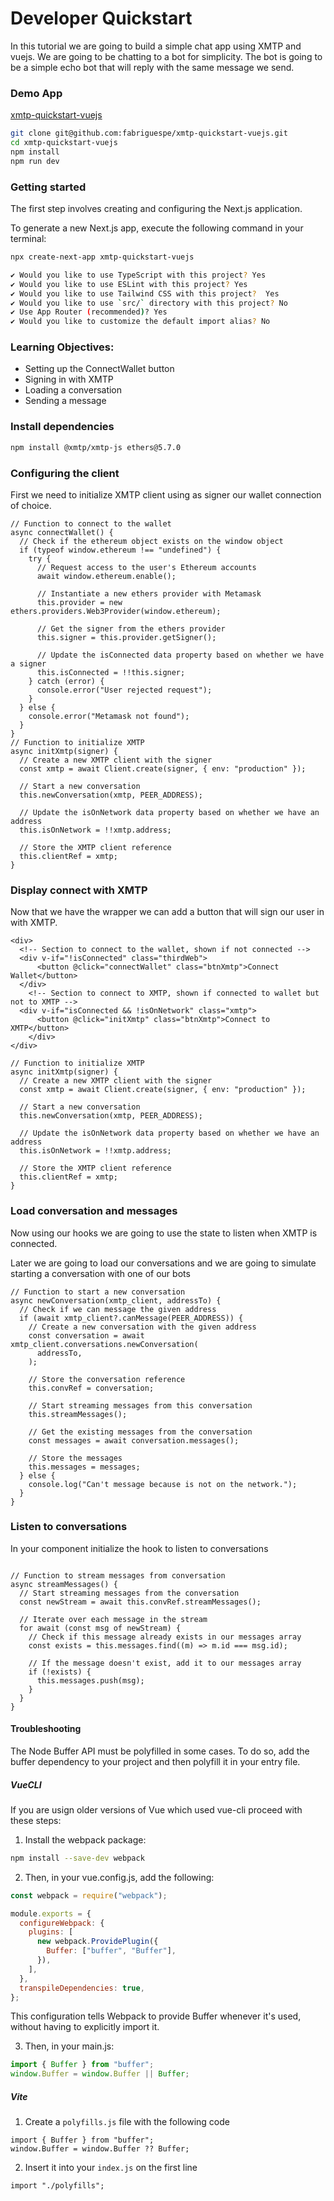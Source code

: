 # Developer Quickstart

In this tutorial we are going to build a simple chat app using XMTP and vuejs. We are going to be chatting to a bot for simplicity. The bot is going to be a simple echo bot that will reply with the same message we send.

### Demo App

[<div class="div-header-github-link"></div> xmtp-quickstart-vuejs](https://github.com/fabriguespe/xmtp-quickstart-vuejs)

```bash
git clone git@github.com:fabriguespe/xmtp-quickstart-vuejs.git
cd xmtp-quickstart-vuejs
npm install
npm run dev
```

### Getting started

The first step involves creating and configuring the Next.js application.

To generate a new Next.js app, execute the following command in your terminal:

```bash
npx create-next-app xmtp-quickstart-vuejs

✔ Would you like to use TypeScript with this project? Yes
✔ Would you like to use ESLint with this project? Yes
✔ Would you like to use Tailwind CSS with this project?  Yes
✔ Would you like to use `src/` directory with this project? No
✔ Use App Router (recommended)? Yes
✔ Would you like to customize the default import alias? No
```

### Learning Objectives:

- Setting up the ConnectWallet button
- Signing in with XMTP
- Loading a conversation
- Sending a message

### Install dependencies

```bash
npm install @xmtp/xmtp-js ethers@5.7.0
```

### Configuring the client

First we need to initialize XMTP client using as signer our wallet connection of choice.

```tsx
// Function to connect to the wallet
async connectWallet() {
  // Check if the ethereum object exists on the window object
  if (typeof window.ethereum !== "undefined") {
    try {
      // Request access to the user's Ethereum accounts
      await window.ethereum.enable();

      // Instantiate a new ethers provider with Metamask
      this.provider = new ethers.providers.Web3Provider(window.ethereum);

      // Get the signer from the ethers provider
      this.signer = this.provider.getSigner();

      // Update the isConnected data property based on whether we have a signer
      this.isConnected = !!this.signer;
    } catch (error) {
      console.error("User rejected request");
    }
  } else {
    console.error("Metamask not found");
  }
}
// Function to initialize XMTP
async initXmtp(signer) {
  // Create a new XMTP client with the signer
  const xmtp = await Client.create(signer, { env: "production" });

  // Start a new conversation
  this.newConversation(xmtp, PEER_ADDRESS);

  // Update the isOnNetwork data property based on whether we have an address
  this.isOnNetwork = !!xmtp.address;

  // Store the XMTP client reference
  this.clientRef = xmtp;
}
```

### Display connect with XMTP

Now that we have the wrapper we can add a button that will sign our user in with XMTP.

```tsx
<div>
  <!-- Section to connect to the wallet, shown if not connected -->
  <div v-if="!isConnected" class="thirdWeb">
      <button @click="connectWallet" class="btnXmtp">Connect Wallet</button>
  </div>
    <!-- Section to connect to XMTP, shown if connected to wallet but not to XMTP -->
  <div v-if="isConnected && !isOnNetwork" class="xmtp">
      <button @click="initXmtp" class="btnXmtp">Connect to XMTP</button>
    </div>
</div>
```

```tsx
// Function to initialize XMTP
async initXmtp(signer) {
  // Create a new XMTP client with the signer
  const xmtp = await Client.create(signer, { env: "production" });

  // Start a new conversation
  this.newConversation(xmtp, PEER_ADDRESS);

  // Update the isOnNetwork data property based on whether we have an address
  this.isOnNetwork = !!xmtp.address;

  // Store the XMTP client reference
  this.clientRef = xmtp;
}

```

### Load conversation and messages

Now using our hooks we are going to use the state to listen when XMTP is connected.

Later we are going to load our conversations and we are going to simulate starting a conversation with one of our bots

```tsx
// Function to start a new conversation
async newConversation(xmtp_client, addressTo) {
  // Check if we can message the given address
  if (await xmtp_client?.canMessage(PEER_ADDRESS)) {
    // Create a new conversation with the given address
    const conversation = await xmtp_client.conversations.newConversation(
      addressTo,
    );

    // Store the conversation reference
    this.convRef = conversation;

    // Start streaming messages from this conversation
    this.streamMessages();

    // Get the existing messages from the conversation
    const messages = await conversation.messages();

    // Store the messages
    this.messages = messages;
  } else {
    console.log("Can't message because is not on the network.");
  }
}
```

### Listen to conversations

In your component initialize the hook to listen to conversations

```tsx

// Function to stream messages from conversation
async streamMessages() {
  // Start streaming messages from the conversation
  const newStream = await this.convRef.streamMessages();

  // Iterate over each message in the stream
  for await (const msg of newStream) {
    // Check if this message already exists in our messages array
    const exists = this.messages.find((m) => m.id === msg.id);

    // If the message doesn't exist, add it to our messages array
    if (!exists) {
      this.messages.push(msg);
    }
  }
}
```

#### Troubleshooting

The Node Buffer API must be polyfilled in some cases. To do so, add the buffer dependency to your project and then polyfill it in your entry file.

##### VueCLI

If you are usign older versions of Vue which used vue-cli proceed with these steps:

1. Install the webpack package:

```bash
npm install --save-dev webpack
```

2. Then, in your vue.config.js, add the following:

```jsx
const webpack = require("webpack");

module.exports = {
  configureWebpack: {
    plugins: [
      new webpack.ProvidePlugin({
        Buffer: ["buffer", "Buffer"],
      }),
    ],
  },
  transpileDependencies: true,
};
```

This configuration tells Webpack to provide Buffer whenever it's used, without having to explicitly import it.

3. Then, in your main.js:

```jsx
import { Buffer } from "buffer";
window.Buffer = window.Buffer || Buffer;
```

##### Vite

1. Create a `polyfills.js` file with the following code

```tsx
import { Buffer } from "buffer";
window.Buffer = window.Buffer ?? Buffer;
```

2. Insert it into your `index.js` on the first line

```tsx
import "./polyfills";
```
